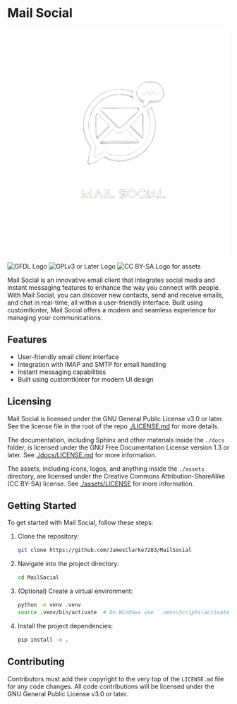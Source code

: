 # Mail Social

<img src="./assets/logo.webp" alt="Mail Social Logo" width="512" height="512">

<img src="https://www.gnu.org/graphics/gfdl-logo.svg" alt="GFDL Logo" width="129" height="44">  <img src="https://www.gnu.org/graphics/gplv3-or-later.svg" alt="GPLv3 or Later Logo" width="150" height="63">  <img src="https://mirrors.creativecommons.org/presskit/buttons/88x31/svg/by-sa.svg" alt="CC BY-SA Logo for assets" width="88" height="31">

Mail Social is an innovative email client that integrates social media and instant messaging features to enhance the way you connect with people. With Mail Social, you can discover new contacts, send and receive emails, and chat in real-time, all within a user-friendly interface. Built using customtkinter, Mail Social offers a modern and seamless experience for managing your communications.

## Features
- User-friendly email client interface
- Integration with IMAP and SMTP for email handling
- Instant messaging capabilities
- Built using customtkinter for modern UI design

## Licensing
Mail Social is licensed under the GNU General Public License v3.0 or later. See the license file in the root of the repo [./LICENSE.md](./LICENSE.md) for more details.

The documentation, including Sphinx and other materials inside the `./docs` folder, is licensed under the GNU Free Documentation License version 1.3 or later. See [./docs/LICENSE.md](./docs/LICENSE.md) for more information.

The assets, including icons, logos, and anything inside the `./assets` directory, are licensed under the Creative Commons Attribution-ShareAlike (CC BY-SA) license. See [./assets/LICENSE](./assets/LICENSE) for more information.

## Getting Started
To get started with Mail Social, follow these steps:

1. Clone the repository:
    ```sh
    git clone https://github.com/JamesClarke7283/MailSocial
    ```
2. Navigate into the project directory:
    ```sh
    cd MailSocial
    ```
3. (Optional) Create a virtual environment:
    ```sh
    python -m venv .venv
    source .venv/bin/activate  # On Windows use `.venv\Scripts\activate`
    ```
4. Install the project dependencies:
    ```sh
    pip install -e .
    ```

## Contributing
Contributors must add their copyright to the very top of the `LICENSE.md` file for any code changes. All code contributions will be licensed under the GNU General Public License v3.0 or later.
